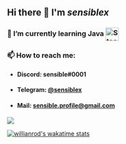 ## Hi there 👋 I'm _**sensiblex**_


  
### 🌱 I’m currently learning Java <img align="center" alt="Steam" width="31px" src="https://github.com/sensiblex/sensiblex/blob/main/assets/java_icon.png" />
  


### 📫 How to reach me:
  - #### Discord: sensible#0001
  - #### Telegram: [@sensiblex](https://t.me/sensiblex)
  - #### Mail: sensible.profile@gmail.com

  <img align="center" src="https://github-readme-stats.anuraghazra1.vercel.app/api?username=sensiblex&show_icons=true&count_private=true&theme=blueberry&hide_border=true">

[![willianrod's wakatime stats](https://github-readme-stats.vercel.app/api/wakatime?username=sensiblex)](https://github.com/anuraghazra/github-readme-stats)

